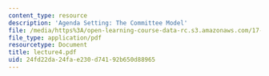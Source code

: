 ```yaml
---
content_type: resource
description: 'Agenda Setting: The Committee Model'
file: /media/https%3A/open-learning-course-data-rc.s3.amazonaws.com/17-20-introduction-to-the-american-political-process-spring-2004/24fd22da24fae230d74192b650d88965_lecture4.pdf
file_type: application/pdf
resourcetype: Document
title: lecture4.pdf
uid: 24fd22da-24fa-e230-d741-92b650d88965
---
```

